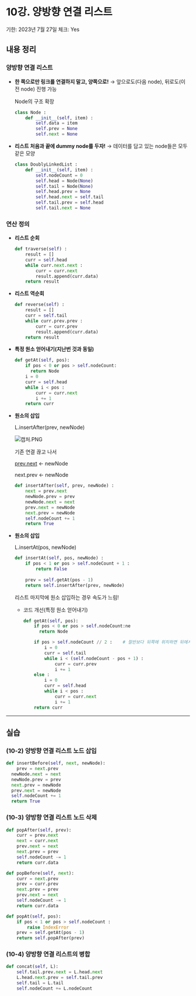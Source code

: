 # 10강. 양방향 연결 리스트

기한: 2023년 7월 27일
체크: Yes

## 내용 정리

### 양방향 연결 리스트

- **한 쪽으로만 링크를 연결하지 말고, 양쪽으로!**
→ 앞으로도(다음 node), 뒤로도(이전 node) 진행 가능
    
    Node의 구조 확장
    
    ```python
    class Node :
    	def __init__(self, item) :
    		self.data = item
    		self.prev = None
    		self.next = None
    ```
    
- **리스트 처음과 끝에 dummy node를 두자!**
→ 데이터를 담고 있는 node들은 모두 같은 모양
    
    ```python
    class DoublyLinkedList :
    	def __init__(self, item) :
    		self.nodeCount = 0
    		self.head = Node(None)
    		self.tail = Node(None)
    		self.head.prev = None
    		self.head.next = self.tail
    		self.tail.prev = self.head
    		self.tail.next = None
    ```
    

### 연산 정의

- **리스트 순회**
    
    ```python
    def traverse(self) :
    	result = []
    	curr = self.head
    	while curr.next.next :
    		curr = curr.next
    		result.append(curr.data)
    	return result
    ```
    
- **리스트 역순회**
    
    ```python
    def reverse(self) :
    	result = []
    	curr = self.tail
    	while curr.prev.prev :
    		curr = curr.prev
    		result.append(curr.data)
    	return result
    ```
    
- **특정 원소 얻어내기(지난번 것과 동일)**
    
    ```python
    def getAt(self, pos):
    	if pos < 0 or pos > self.nodeCount:
    	  return Node
    	i = 0
    	curr = self.head
    	while i < pos :
    		curr = curr.next
    		i += 1
    	return curr
    ```
    
- **원소의 삽입**
    
    L.insertAfter(prev, newNode)
    
    ![캡처.PNG](10%E1%84%80%E1%85%A1%E1%86%BC%20%E1%84%8B%E1%85%A3%E1%86%BC%E1%84%87%E1%85%A1%E1%86%BC%E1%84%92%E1%85%A3%E1%86%BC%20%E1%84%8B%E1%85%A7%E1%86%AB%E1%84%80%E1%85%A7%E1%86%AF%20%E1%84%85%E1%85%B5%E1%84%89%E1%85%B3%E1%84%90%E1%85%B3%204b808405459848a984445e2b995af533/%25EC%25BA%25A1%25EC%25B2%2598.png)
    
    기존 연결 끊고 나서
    
    [prev.next](http://prev.next) ← newNode
    
    next.prev ← newNode
    
    ```python
    def insertAfter(self, prev, newNode) :
    	next = prev.next
    	newNode.prev = prev
    	newNode.next = next
    	prev.next = newNode
    	next.prev = newNode
    	self.nodeCount += 1
    	return True
    ```
    
- **원소의 삽입**
    
    L.insertAt(pos, newNode)
    
    ```python
    def insertAt(self, pos, newNode) :
    	if pos < 1 or pos > self.nodeCount + 1 :
    		return False
    	
    	prev = self.getAt(pos - 1)
    	return self.insertAfter(prev, newNode)
    ```
    
    리스트 마지막에 원소 삽입하는 경우 속도가 느림!
    
    - 코드 개선(특정 원소 얻어내기)
        
        ```python
        def getAt(self, pos):
        	if pos < 0 or pos > self.nodeCount:ne
        	  return Node
        
        	if pos > self.nodeCount // 2 :    # 절반보다 뒤쪽에 위치하면 뒤에서부터 찾기
        		i = 0
        		curr = self.tail
        		while i < (self.nodeCount - pos + 1) :
        			curr = curr.prev
        			i += 1
        	else :
        		i = 0
        		curr = self.head
        		while i < pos :
        			curr = curr.next
        			i += 1
        	return curr
        ```
        

---

## 실습

### (10-2) 양방향 연결 리스트 노드 삽입

```python
def insertBefore(self, next, newNode):
	prev = next.prev
  newNode.next = next
  newNode.prev = prev
  next.prev = newNode
  prev.next = newNode
  self.nodeCount += 1
  return True
```

### (10-3) 양방향 연결 리스트 노드 삭제

```python
def popAfter(self, prev):
	curr = prev.next
	next = curr.next
	prev.next = next
	next.prev = prev
	self.nodeCount -= 1
	return curr.data

def popBefore(self, next):
	curr = next.prev
	prev = curr.prev
	next.prev = prev
	prev.next = next
	self.nodeCount -= 1
	return curr.data

def popAt(self, pos):
	if pos < 1 or pos > self.nodeCount :
		raise IndexError
	prev = self.getAt(pos - 1)
	return self.popAfter(prev)
```

### (10-4) 양방향 연결 리스트의 병합

```python
def concat(self, L):
	self.tail.prev.next = L.head.next
	L.head.next.prev = self.tail.prev
	self.tail = L.tail
	self.nodeCount += L.nodeCount
```